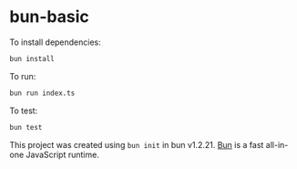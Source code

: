 # bun-basic

To install dependencies:

```bash
bun install
```

To run:

```bash
bun run index.ts
```

To test:

```bash
bun test
```

This project was created using `bun init` in bun v1.2.21. [Bun](https://bun.com) is a fast all-in-one JavaScript runtime.
